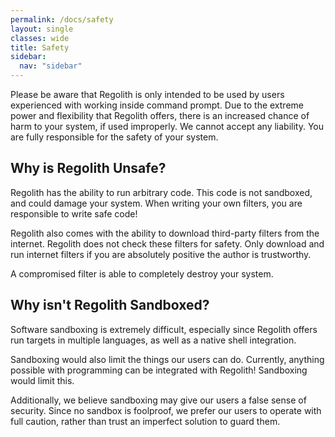 ```yaml
---
permalink: /docs/safety
layout: single
classes: wide
title: Safety
sidebar:
  nav: "sidebar"
---
```


Please be aware that Regolith is only intended to be used by users experienced with working inside command prompt. Due to the extreme power and flexibility that Regolith offers, there is an increased chance of harm to your system, if used improperly. We cannot accept any liability. You are fully responsible for the safety of your system.

## Why is Regolith Unsafe?

Regolith has the ability to run arbitrary code. This code is not sandboxed, and could damage your system. When writing your own filters, you are responsible to write safe code!

Regolith also comes with the ability to download third-party filters from the internet. Regolith does not check these filters for safety. Only download and run internet filters if you are absolutely positive the author is trustworthy.

A compromised filter is able to completely destroy your system.

## Why isn't Regolith Sandboxed?

Software sandboxing is extremely difficult, especially since Regolith offers run targets in multiple languages, as well as a native shell integration.

Sandboxing would also limit the things our users can do. Currently, anything possible with programming can be integrated with Regolith! Sandboxing would limit this.

Additionally, we believe sandboxing may give our users a false sense of security. Since no sandbox is foolproof, we prefer our users to operate with full caution, rather than trust an imperfect solution to guard them.
